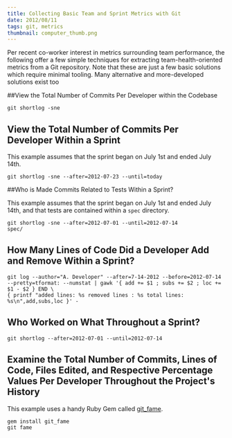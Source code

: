 ```yaml
---
title: Collecting Basic Team and Sprint Metrics with Git
date: 2012/08/11
tags: git, metrics
thumbnail: computer_thumb.png
---
```


Per recent co-worker interest in metrics surrounding team performance, the following offer a few simple techniques for extracting team-health-oriented metrics from a Git repository. Note that these are just a few basic solutions which require minimal tooling. Many alternative and more-developed solutions exist too

##View the Total Number of Commits Per Developer within the Codebase

<code>git shortlog -sne</code>

## View the Total Number of Commits Per Developer Within a Sprint

This example assumes that the sprint began on July 1st and ended July 14th.

<code>git shortlog -sne --after=2012-07-23 --until=today</code>

##Who is Made Commits Related to Tests Within a Sprint?</h4>

This example assumes that the sprint began on July 1st and ended July 14th, and that tests are contained within a <code>spec</code> directory.

<code>git shortlog -sne --after=2012-07-01 --until=2012-07-14 spec/</code>

## How Many Lines of Code Did a Developer Add and Remove Within a Sprint?</h4>

<pre><code>git log --author="A. Developer" --after=7-14-2012 --before=2012-07-14 --pretty=tformat: --numstat | gawk '{ add += $1 ; subs += $2 ; loc += $1 - $2 } END \
{ printf "added lines: %s removed lines : %s total lines: %s\n",add,subs,loc }' -</code></pre>

## Who Worked on What Throughout a Sprint?

<code>git shortlog --after=2012-07-01 --until=2012-07-14</code>

## Examine the Total Number of Commits, Lines of Code, Files Edited, and Respective Percentage Values Per Developer Throughout the Project's History

This example uses a handy Ruby Gem called <a href="https://github.com/oleander/git-fame-rb">git_fame</a>.

<pre><code>gem install git_fame
git fame</code></pre>

